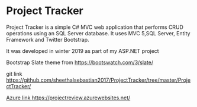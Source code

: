 <h1>Project Tracker</h1>

<p>Project Tracker is a simple C# MVC web application that performs CRUD operations using an SQL Server database.
It uses MVC 5,SQL Server, Entity Framework and Twitter Bootstrap.</p>

<p>It was developed in winter 2019 as part of my ASP.NET project</p>
<p>Bootstrap Slate theme from <a href="https://bootswatch.com/3/slate/">https://bootswatch.com/3/slate/</a></p>

<p> git link <a href ="https://github.com/sheethalsebastian2017/ProjectTracker/tree/master/ProjectTracker/ "</a>https://github.com/sheethalsebastian2017/ProjectTracker/tree/master/ProjectTracker/ </p>
<p> Azure link <a href ="https://projectreview.azurewebsites.net/"</a>https://projectreview.azurewebsites.net/</p>